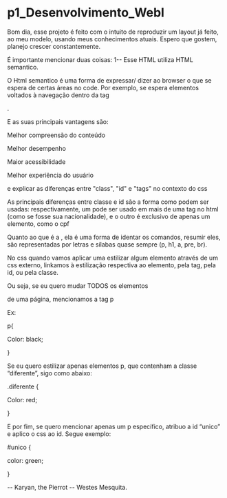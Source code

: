 # p1_Desenvolvimento_WebI

 Bom dia, esse projeto é feito com o intuito de reproduzir um layout já feito, ao meu modelo, usando meus conhecimentos atuais. Espero que gostem, planejo crescer constantemente.

  É importante mencionar duas coisas:
  1-- Esse HTML utiliza HTML semantico.
  
  O Html semantico é uma forma de expressar/ dizer ao browser o que se espera de certas áreas no code. Por exemplo, se espera elementos voltados à navegação dentro da tag <nav>. 

 E as suas principais vantagens são: 

Melhor compreensão do conteúdo  

  

Melhor desempenho  

  

Maior acessibilidade  

  

Melhor experiência do usuário  

 

 

e explicar as diferenças entre "class", "id" e "tags" no contexto do css 

 As principais diferenças entre classe e id são a forma como podem ser usadas: respectivamente, um pode ser usado em mais de uma tag no html (como se fosse sua nacionalidade), e o outro é exclusivo de apenas um elemento, como o cpf 

 Quanto ao que é a <tag>, ela é uma forma de identar os comandos, resumir eles, são representadas por letras e sílabas quase sempre (p, h1, a, pre, br).  

 No css quando vamos aplicar uma estilizar algum elemento através de um css externo, linkamos à estilização respectiva ao elemento, pela tag, pela id, ou pela classe.  

 Ou seja, se eu quero mudar TODOS os elementos <p> de uma página, mencionamos a tag p 

Ex:  

p{ 

 Color: black; 

} 

 

Se eu quero estilizar apenas elementos p, que contenham a classe “diferente”, sigo como abaixo: 

.diferente { 

 Color: red; 

} 

 

E por fim, se quero mencionar apenas um p específico, atribuo a id “unico” e aplico o css ao id. Segue exemplo: 

#unico { 

 color: green; 

} 

 

   -- Karyan, the Pierrot
       -- Westes Mesquita.
